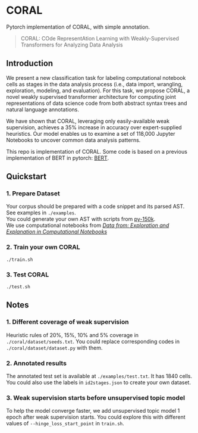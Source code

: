 # CORAL

Pytorch implementation of CORAL, with simple annotation.

> CORAL: COde RepresentAtion Learning with Weakly-Supervised Transformers for Analyzing Data Analysis

## Introduction

We present a new classification task for labeling computational notebook cells as stages in the data analysis process (i.e., data import, wrangling, exploration, modeling, and evaluation). For this task, we propose CORAL, a novel weakly supervised transformer architecture for computing joint representations of data science code from both abstract syntax trees and natural language annotations. 

We have shown that CORAL, leveraging only easily-available weak supervision, achieves a 35% increase in accuracy over expert-supplied heuristics. Our model enables us to examine a set of 118,000 Jupyter Notebooks to uncover common data analysis patterns.

This repo is implementation of CORAL. Some code is based on a previous implementation of BERT in pytorch: [BERT](https://github.com/codertimo/BERT-pytorch).   

## Quickstart
### 1. Prepare Dataset
Your corpus should be prepared with a code snippet and its parsed AST. See examples in `./examples`.  
You could generate your own AST with scripts from [py-150k](https://eth-sri.github.io/py150).   
We use computational notebooks from [*Data from: Exploration and Explanation in Computational Notebooks*](https://library.ucsd.edu/dc/object/bb2733859v)  

### 2. Train your own CORAL
```
./train.sh
```
### 3. Test CORAL
```
./test.sh
```


## Notes
### 1. Different coverage of weak supervision
Heuristic rules of 20%, 15%, 10% and 5% coverage in `./coral/dataset/seeds.txt`. You could replace corresponding codes in `./coral/dataset/dataset.py` with them. 

### 2. Annotated results
The annotated test set is available at `./examples/test.txt`. It has 1840 cells. 
You could also use the labels in `id2stages.json` to create your own dataset.

### 3. Weak supervision starts before unsupervised topic model
To help the model converge faster, we add unsupervised topic model 1 epoch after weak supervision starts. You could explore this with different values of `--hinge_loss_start_point` in `train.sh`.
